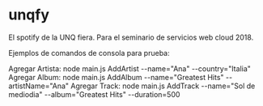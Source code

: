 # unqfy
El spotify de la UNQ fiera. Para el seminario de servicios web cloud 2018.


Ejemplos de comandos de consola para prueba:

Agregar Artista: node main.js AddArtist --name="Ana" --country="Italia"
Agregar Album: node main.js AddAlbum --name="Greatest Hits" --artistName="Ana"
Agregar Track: node main.js AddTrack --name="Sol de mediodia" --album="Greatest Hits" --duration=500

